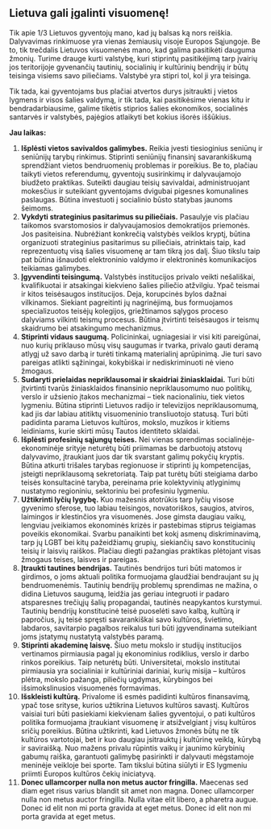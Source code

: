 ## Lietuva gali įgalinti visuomenę!

Tik apie 1/3 Lietuvos gyventojų mano, kad jų balsas ką nors reiškia. Dalyvavimas rinkimuose yra vienas žemiausių visoje Europos Sąjungoje. Be to, tik trečdalis Lietuvos visuomenės mano, kad galima pasitikėti dauguma žmonių.
Turime drauge kurti valstybę, kuri stiprintų pasitikėjimą tarp įvairių jos teritorijoje gyvenančių tautinių, socialinių ir kultūrinių bendrijų ir būtų teisinga visiems savo piliečiams. Valstybė yra stipri tol, kol ji yra teisinga. 

Tik tada, kai gyventojams bus plačiai atvertos durys įsitraukti į vietos lygmens ir visos šalies valdymą, ir tik tada, kai pasitikėsime vienas kitu ir bendradarbiausime, galime tikėtis stiprios šalies ekonomikos, socialinės santarvės ir valstybės, pajėgios atlaikyti bet kokius išorės iššūkius.

**Jau laikas:**

1.	**Išplėsti vietos savivaldos galimybes.** Reikia įvesti tiesioginius seniūnų ir seniūnijų tarybų rinkimus. Stiprinti seniūnijų finansinį savarankiškumą sprendžiant vietos bendruomenių problemas ir poreikius. Be to, plačiau taikyti vietos referendumų, gyventojų susirinkimų ir dalyvaujamojo biudžeto praktikas. Suteikti daugiau teisių savivaldai, administruojant mokesčius ir suteikiant gyventojams dvigubai pigesnes komunalines paslaugas. Būtina investuoti į socialinio būsto statybas jaunoms šeimoms.
2.	**Vykdyti strateginius pasitarimus su piliečiais.** Pasaulyje vis plačiau taikomos svarstomosios ir dalyvaujamosios demokratijos priemonės. Jos pasiteisina. Nubrėžiant konkrečią valstybės veiklos  kryptį, būtina organizuoti strateginius pasitarimus su piliečiais, atrinktais taip, kad reprezentuotų visą šalies visuomenę ar tam tikrą jos dalį. Šiuo tikslu taip pat būtina išnaudoti elektroninio valdymo ir elektroninės komunikacijos teikiamas galimybes.
3.	**Įgyvendinti teisingumą.** Valstybės institucijos privalo veikti nešališkai, kvalifikuotai ir atsakingai kiekvieno šalies piliečio atžvilgiu. Ypač teismai ir kitos teisėsaugos institucijos. Deja, korupcinės bylos dažnai vilkinamos. Siekiant pagreitinti jų nagrinėjimą, bus formuojamos specializuotos teisėjų kolegijos, griežtinamos sąlygos proceso dalyviams vilkinti teismų procesus. Būtina įtvirtinti teisėsaugos ir teismų skaidrumo bei atsakingumo mechanizmus.
4.	**Stiprinti vidaus saugumą.** Policininkai, ugniagesiai ir visi kiti pareigūnai, nuo kurių priklauso mūsų visų saugumas ir tvarka, privalo gauti deramą atlygį už savo darbą ir turėti tinkamą materialinį aprūpinimą. Jie turi savo pareigas atlikti sąžiningai, kokybiškai ir nediskriminuoti nė vieno žmogaus.
5.	**Sudaryti prielaidas nepriklausomai ir skaidriai žiniasklaidai.** Turi būti įtvirtinti tvarūs žiniasklaidos finansinio nepriklausomumo nuo politikų, verslo ir užsienio įtakos mechanizmai – tiek nacionaliniu, tiek vietos lygmeniu. Būtina stiprinti Lietuvos radijo ir televizijos nepriklausomumą, kad jis dar labiau atitiktų visuomeninio transliuotojo statusą. Turi būti padidinta parama Lietuvos kultūros, mokslo, muzikos ir kitiems leidiniams, kurie skirti mūsų Tautos identiteto sklaidai.  
6.	**Išplėsti profesinių sąjungų teises.** Nei vienas sprendimas socialinėje-ekonominėje srityje neturėtų būti priimamas be darbuotojų atstovų dalyvavimo, įtraukiant juos dar tik svarstant galimų pokyčių kryptis. Būtina atkurti trišales tarybas regionuose ir stiprinti jų kompetencijas, įsteigti nepriklausomą sekretoriatą. Taip pat turėtų būti steigiama darbo teisės konsultacinė taryba, pereinama prie kolektyvinių atlyginimų nustatymo regioniniu, sektoriniu bei profesiniu lygmeniu. 
7.	**Užtikrinti lyčių lygybę.** Kuo mažesnis atotrūkis tarp lyčių visose gyvenimo sferose, tuo labiau teisingos, novatoriškos, saugios, atviros, laimingos ir klestinčios yra visuomenės. Jose gimsta daugiau vaikų, lengviau įveikiamos ekonominės krizės ir pastebimas stiprus teigiamas poveikis ekonomikai. Svarbu panaikinti bet kokį asmenų diskriminavimą, tarp jų LGBT bei kitų pažeidžiamų grupių, siekiančių savo konstitucinių teisių ir laisvių raiškos. Plačiau diegti pažangias praktikas plėtojant visas žmogaus teises, laisves ir pareigas.
8.	**Įtraukti tautines bendrijas.** Tautinės bendrijos turi būti matomos ir girdimos, o joms aktuali politika formuojama glaudžiai bendraujant su jų bendruomenėmis. Tautinių bendrijų problemų sprendimas ne mažina, o didina Lietuvos saugumą, leidžia jas geriau integruoti ir padaro atsparesnes trečiųjų šalių propagandai, tautinės neapykantos kurstymui. Tautinių bendrijų konstitucinė teisė puoselėti savo kalbą, kultūrą ir papročius, jų teisė spręsti savarankiškai savo kultūros, švietimo, labdaros, savitarpio pagalbos reikalus turi būti įgyvendinama suteikiant joms įstatymų nustatytą valstybės paramą. 
9.	**Stiprinti akademinę laisvę.** Šiuo metu mokslo ir studijų institucijos vertinamos pirmiausia pagal jų ekonominius rodiklius, verslo ir darbo rinkos poreikius. Taip neturėtų būti. Universitetai, mokslo institutai pirmiausia yra socialiniai ir kultūriniai dariniai, kurių misija – kultūros plėtra, mokslo pažanga, piliečių ugdymas, kūrybingos bei išsimokslinusios visuomenės formavimas.
10.	**Išskleisti kultūrą.** Privalome iš esmės padidinti kultūros finansavimą,  ypač tose srityse, kurios užtikrina Lietuvos kultūros savastį. Kultūros vaisiai turi būti pasiekiami kiekvienam šalies gyventojui, o pati kultūros politika formuojama įtraukiant visuomenę ir atsižvelgiant į visų kultūros sričių poreikius. Būtina užtikrinti, kad Lietuvos žmonės būtų ne tik kultūros vartotojai, bet ir kuo daugiau įsitrauktų į kultūrinę veiklą, kūrybą ir saviraišką. Nuo mažens privalu rūpintis vaikų ir jaunimo kūrybinių gabumų raiška, garantuoti galimybę pasirinkti ir dalyvauti mėgstamoje meninėje veikloje bei sporte. Tam tikslui būtina siūlyti ir ES lygmeniu priimti Europos kultūros čekių iniciatyvą.
11. **Donec ullamcorper nulla non metus auctor fringilla.** Maecenas sed diam eget risus varius blandit sit amet non magna. Donec ullamcorper nulla non metus auctor fringilla. Nulla vitae elit libero, a pharetra augue. Donec id elit non mi porta gravida at eget metus. Donec id elit non mi porta gravida at eget metus.
